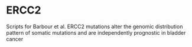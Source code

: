 # ERCC2
Scripts for Barbour et al. ERCC2 mutations alter the genomic distribution pattern of somatic mutations and are independently prognostic in bladder cancer 
